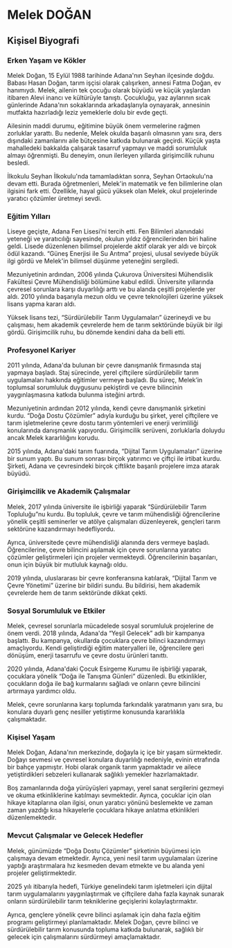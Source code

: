 # Melek DOĞAN

## Kişisel Biyografi

### Erken Yaşam ve Kökler

Melek Doğan, 15 Eylül 1988 tarihinde Adana'nın Seyhan ilçesinde doğdu. Babası Hasan Doğan, tarım işçisi olarak çalışırken, annesi Fatma Doğan, ev hanımıydı. Melek, ailenin tek çocuğu olarak büyüdü ve küçük yaşlardan itibaren Alevi inancı ve kültürüyle tanıştı. Çocukluğu, yaz aylarının sıcak günlerinde Adana'nın sokaklarında arkadaşlarıyla oynayarak, annesinin mutfakta hazırladığı leziz yemeklerle dolu bir evde geçti.

Ailesinin maddi durumu, eğitimine büyük önem vermelerine rağmen zorluklar yarattı. Bu nedenle, Melek okulda başarılı olmasının yanı sıra, ders dışındaki zamanlarını aile bütçesine katkıda bulunarak geçirdi. Küçük yaşta mahalledeki bakkalda çalışarak tasarruf yapmayı ve maddi sorumluluk almayı öğrenmişti. Bu deneyim, onun ilerleyen yıllarda girişimcilik ruhunu besledi.

İlkokulu Seyhan İlkokulu'nda tamamladıktan sonra, Seyhan Ortaokulu'na devam etti. Burada öğretmenleri, Melek'in matematik ve fen bilimlerine olan ilgisini fark etti. Özellikle, hayal gücü yüksek olan Melek, okul projelerinde yaratıcı çözümler üretmeyi sevdi.

### Eğitim Yılları

Liseye geçişte, Adana Fen Lisesi’ni tercih etti. Fen Bilimleri alanındaki yeteneği ve yaratıcılığı sayesinde, okulun yıldız öğrencilerinden biri haline geldi. Lisede düzenlenen bilimsel projelerde aktif olarak yer aldı ve birçok ödül kazandı. “Güneş Enerjisi ile Su Arıtma” projesi, ulusal seviyede büyük ilgi gördü ve Melek'in bilimsel düşünme yeteneğini sergiledi.

Mezuniyetinin ardından, 2006 yılında Çukurova Üniversitesi Mühendislik Fakültesi Çevre Mühendisliği bölümüne kabul edildi. Üniversite yıllarında çevresel sorunlara karşı duyarlılığı arttı ve bu alanda çeşitli projelerde yer aldı. 2010 yılında başarıyla mezun oldu ve çevre teknolojileri üzerine yüksek lisans yapma kararı aldı. 

Yüksek lisans tezi, “Sürdürülebilir Tarım Uygulamaları” üzerineydi ve bu çalışması, hem akademik çevrelerde hem de tarım sektöründe büyük bir ilgi gördü. Girişimcilik ruhu, bu dönemde kendini daha da belli etti.

### Profesyonel Kariyer

2011 yılında, Adana'da bulunan bir çevre danışmanlık firmasında staj yapmaya başladı. Staj sürecinde, yerel çiftçilere sürdürülebilir tarım uygulamaları hakkında eğitimler vermeye başladı. Bu süreç, Melek’in toplumsal sorumluluk duygusunu pekiştirdi ve çevre bilincinin yaygınlaşmasına katkıda bulunma isteğini artırdı.

Mezuniyetinin ardından 2012 yılında, kendi çevre danışmanlık şirketini kurdu. “Doğa Dostu Çözümler” adıyla kurduğu bu şirket, yerel çiftçilere ve tarım işletmelerine çevre dostu tarım yöntemleri ve enerji verimliliği konularında danışmanlık yapıyordu. Girişimcilik serüveni, zorluklarla doluydu ancak Melek kararlılığını korudu.

2015 yılında, Adana'daki tarım fuarında, “Dijital Tarım Uygulamaları” üzerine bir sunum yaptı. Bu sunum sonrası birçok yatırımcı ve çiftçi ile irtibat kurdu. Şirketi, Adana ve çevresindeki birçok çiftlikte başarılı projelere imza atarak büyüdü.

### Girişimcilik ve Akademik Çalışmalar

Melek, 2017 yılında üniversite ile işbirliği yaparak “Sürdürülebilir Tarım Topluluğu”nu kurdu. Bu topluluk, çevre ve tarım mühendisliği öğrencilerine yönelik çeşitli seminerler ve atölye çalışmaları düzenleyerek, gençleri tarım sektörüne kazandırmayı hedefliyordu. 

Ayrıca, üniversitede çevre mühendisliği alanında ders vermeye başladı. Öğrencilerine, çevre bilincini aşılamak için çevre sorunlarına yaratıcı çözümler geliştirmeleri için projeler vermekteydi. Öğrencilerinin başarıları, onun için büyük bir mutluluk kaynağı oldu.

2019 yılında, uluslararası bir çevre konferansına katılarak, “Dijital Tarım ve Çevre Yönetimi” üzerine bir bildiri sundu. Bu bildirisi, hem akademik çevrelerde hem de tarım sektöründe dikkat çekti.

### Sosyal Sorumluluk ve Etkiler

Melek, çevresel sorunlarla mücadelede sosyal sorumluluk projelerine de önem verdi. 2018 yılında, Adana'da “Yeşil Gelecek” adlı bir kampanya başlattı. Bu kampanya, okullarda çocuklara çevre bilinci kazandırmayı amaçlıyordu. Kendi geliştirdiği eğitim materyalleri ile, öğrencilere geri dönüşüm, enerji tasarrufu ve çevre dostu ürünleri tanıttı.

2020 yılında, Adana'daki Çocuk Esirgeme Kurumu ile işbirliği yaparak, çocuklara yönelik “Doğa ile Tanışma Günleri” düzenledi. Bu etkinlikler, çocukların doğa ile bağ kurmalarını sağladı ve onların çevre bilincini artırmaya yardımcı oldu.

Melek, çevre sorunlarına karşı toplumda farkındalık yaratmanın yanı sıra, bu konulara duyarlı genç nesiller yetiştirme konusunda kararlılıkla çalışmaktadır.

### Kişisel Yaşam

Melek Doğan, Adana'nın merkezinde, doğayla iç içe bir yaşam sürmektedir. Doğayı sevmesi ve çevresel konulara duyarlılığı nedeniyle, evinin etrafında bir bahçe yapmıştır. Hobi olarak organik tarım yapmaktadır ve ailece yetiştirdikleri sebzeleri kullanarak sağlıklı yemekler hazırlamaktadır.

Boş zamanlarında doğa yürüyüşleri yapmayı, yerel sanat sergilerini gezmeyi ve okuma etkinliklerine katılmayı sevmektedir. Ayrıca, çocuklar için olan hikaye kitaplarına olan ilgisi, onun yaratıcı yönünü beslemekte ve zaman zaman yazdığı kısa hikayelerle çocuklara hikaye anlatma etkinlikleri düzenlemektedir.

### Mevcut Çalışmalar ve Gelecek Hedefler

Melek, günümüzde “Doğa Dostu Çözümler” şirketinin büyümesi için çalışmaya devam etmektedir. Ayrıca, yeni nesil tarım uygulamaları üzerine yaptığı araştırmalara hız kesmeden devam etmekte ve bu alanda yeni projeler geliştirmektedir.

2025 yılı itibarıyla hedefi, Türkiye genelindeki tarım işletmeleri için dijital tarım uygulamalarını yaygınlaştırmak ve çiftçilere daha fazla kaynak sunarak onların sürdürülebilir tarım tekniklerine geçişlerini kolaylaştırmaktır. 

Ayrıca, gençlere yönelik çevre bilinci aşılamak için daha fazla eğitim programı geliştirmeyi planlamaktadır. Melek Doğan, çevre bilinci ve sürdürülebilir tarım konusunda topluma katkıda bulunarak, sağlıklı bir gelecek için çalışmalarını sürdürmeyi amaçlamaktadır.